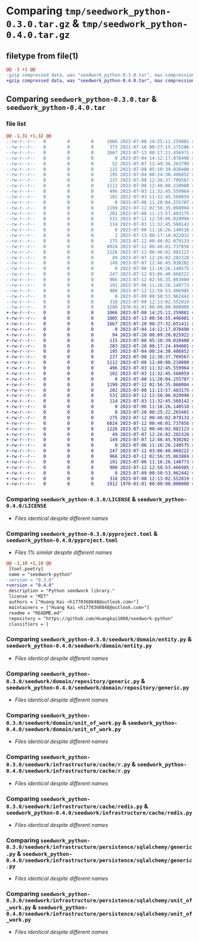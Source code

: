 # Comparing `tmp/seedwork_python-0.3.0.tar.gz` & `tmp/seedwork_python-0.4.0.tar.gz`

## filetype from file(1)

```diff
@@ -1 +1 @@
-gzip compressed data, was "seedwork_python-0.3.0.tar", max compression
+gzip compressed data, was "seedwork_python-0.4.0.tar", max compression
```

## Comparing `seedwork_python-0.3.0.tar` & `seedwork_python-0.4.0.tar`

### file list

```diff
@@ -1,31 +1,32 @@
--rw-r--r--   0        0        0     1066 2023-07-08 14:25:12.259881 seedwork_python-0.3.0/LICENSE
--rw-r--r--   0        0        0      373 2021-07-16 00:27:15.175286 seedwork_python-0.3.0/README.md
--rw-r--r--   0        0        0     1667 2023-07-13 00:17:21.456971 seedwork_python-0.3.0/pyproject.toml
--rw-r--r--   0        0        0        0 2023-07-04 14:12:17.070490 seedwork_python-0.3.0/seedwork/__init__.py
--rw-r--r--   0        0        0       52 2023-07-07 11:49:36.263799 seedwork_python-0.3.0/seedwork/application/__init__.py
--rw-r--r--   0        0        0      115 2023-07-08 05:10:39.020400 seedwork_python-0.3.0/seedwork/application/command.py
--rw-r--r--   0        0        0      195 2023-07-04 00:24:30.486852 seedwork_python-0.3.0/seedwork/domain/__init__.py
--rw-r--r--   0        0        0      237 2023-07-08 12:38:37.709567 seedwork_python-0.3.0/seedwork/domain/aggregate_root.py
--rw-r--r--   0        0        0     1112 2023-07-08 12:40:08.210080 seedwork_python-0.3.0/seedwork/domain/entity.py
--rw-r--r--   0        0        0      496 2023-07-03 11:32:45.559964 seedwork_python-0.3.0/seedwork/domain/enumeration.py
--rw-r--r--   0        0        0      102 2023-07-03 11:32:45.560059 seedwork_python-0.3.0/seedwork/domain/event.py
--rw-r--r--   0        0        0        0 2023-07-08 11:20:04.255707 seedwork_python-0.3.0/seedwork/domain/repository/__init__.py
--rw-r--r--   0        0        0     1199 2023-07-12 02:56:35.068004 seedwork_python-0.3.0/seedwork/domain/repository/generic.py
--rw-r--r--   0        0        0      202 2023-07-08 11:13:57.483175 seedwork_python-0.3.0/seedwork/domain/repository/repository.py
--rw-r--r--   0        0        0      531 2023-07-12 12:58:06.029998 seedwork_python-0.3.0/seedwork/domain/unit_of_work.py
--rw-r--r--   0        0        0      114 2023-07-03 11:32:45.560142 seedwork_python-0.3.0/seedwork/domain/value_object.py
--rw-r--r--   0        0        0        0 2023-07-06 11:16:26.140518 seedwork_python-0.3.0/seedwork/infrastructure/__init__.py
--rw-r--r--   0        0        0        2 2023-07-13 00:17:10.022932 seedwork_python-0.3.0/seedwork/infrastructure/cache/__init__.py
--rw-r--r--   0        0        0      275 2023-07-12 00:46:02.079133 seedwork_python-0.3.0/seedwork/infrastructure/cache/cache.py
--rw-r--r--   0        0        0     6024 2023-07-12 00:46:01.737856 seedwork_python-0.3.0/seedwork/infrastructure/cache/r.py
--rw-r--r--   0        0        0     1226 2023-07-12 00:46:02.082123 seedwork_python-0.3.0/seedwork/infrastructure/cache/redis.py
--rw-r--r--   0        0        0       49 2023-07-07 12:26:02.202328 seedwork_python-0.3.0/seedwork/infrastructure/logging/__init__.py
--rw-r--r--   0        0        0      149 2023-07-07 12:46:45.930202 seedwork_python-0.3.0/seedwork/infrastructure/logging/logger.py
--rw-r--r--   0        0        0        0 2023-07-06 11:16:26.140575 seedwork_python-0.3.0/seedwork/infrastructure/persistence/__init__.py
--rw-r--r--   0        0        0      247 2023-07-12 03:06:40.868222 seedwork_python-0.3.0/seedwork/infrastructure/persistence/sqlalchemy/__init__.py
--rw-r--r--   0        0        0      966 2023-07-12 02:56:35.063869 seedwork_python-0.3.0/seedwork/infrastructure/persistence/sqlalchemy/generic.py
--rw-r--r--   0        0        0      191 2023-07-06 11:16:26.140773 seedwork_python-0.3.0/seedwork/infrastructure/persistence/sqlalchemy/repository.py
--rw-r--r--   0        0        0      980 2023-07-12 12:58:53.466985 seedwork_python-0.3.0/seedwork/infrastructure/persistence/sqlalchemy/unit_of_work.py
--rw-r--r--   0        0        0        0 2023-07-09 00:50:53.962442 seedwork_python-0.3.0/seedwork/py.typed
--rw-r--r--   0        0        0      318 2023-07-08 12:13:02.552819 seedwork_python-0.3.0/seedwork/typings.py
--rw-r--r--   0        0        0     1280 1970-01-01 00:00:00.000000 seedwork_python-0.3.0/PKG-INFO
+-rw-r--r--   0        0        0     1066 2023-07-08 14:25:12.259881 seedwork_python-0.4.0/LICENSE
+-rw-r--r--   0        0        0     1005 2023-07-13 00:56:55.496901 seedwork_python-0.4.0/README.md
+-rw-r--r--   0        0        0     1667 2023-07-20 08:27:32.651411 seedwork_python-0.4.0/pyproject.toml
+-rw-r--r--   0        0        0        0 2023-07-04 14:12:17.070490 seedwork_python-0.4.0/seedwork/__init__.py
+-rw-r--r--   0        0        0       94 2023-07-20 08:09:20.025922 seedwork_python-0.4.0/seedwork/application/__init__.py
+-rw-r--r--   0        0        0      115 2023-07-08 05:10:39.020400 seedwork_python-0.4.0/seedwork/application/command.py
+-rw-r--r--   0        0        0      283 2023-07-20 08:17:24.494001 seedwork_python-0.4.0/seedwork/application/model.py
+-rw-r--r--   0        0        0      195 2023-07-04 00:24:30.486852 seedwork_python-0.4.0/seedwork/domain/__init__.py
+-rw-r--r--   0        0        0      237 2023-07-08 12:38:37.709567 seedwork_python-0.4.0/seedwork/domain/aggregate_root.py
+-rw-r--r--   0        0        0     1112 2023-07-08 12:40:08.210080 seedwork_python-0.4.0/seedwork/domain/entity.py
+-rw-r--r--   0        0        0      496 2023-07-03 11:32:45.559964 seedwork_python-0.4.0/seedwork/domain/enumeration.py
+-rw-r--r--   0        0        0      102 2023-07-03 11:32:45.560059 seedwork_python-0.4.0/seedwork/domain/event.py
+-rw-r--r--   0        0        0        0 2023-07-08 11:20:04.255707 seedwork_python-0.4.0/seedwork/domain/repository/__init__.py
+-rw-r--r--   0        0        0     1199 2023-07-12 02:56:35.068004 seedwork_python-0.4.0/seedwork/domain/repository/generic.py
+-rw-r--r--   0        0        0      202 2023-07-08 11:13:57.483175 seedwork_python-0.4.0/seedwork/domain/repository/repository.py
+-rw-r--r--   0        0        0      531 2023-07-12 12:58:06.029998 seedwork_python-0.4.0/seedwork/domain/unit_of_work.py
+-rw-r--r--   0        0        0      114 2023-07-03 11:32:45.560142 seedwork_python-0.4.0/seedwork/domain/value_object.py
+-rw-r--r--   0        0        0        0 2023-07-06 11:16:26.140518 seedwork_python-0.4.0/seedwork/infrastructure/__init__.py
+-rw-r--r--   0        0        0        0 2023-07-20 08:25:22.265401 seedwork_python-0.4.0/seedwork/infrastructure/cache/__init__.py
+-rw-r--r--   0        0        0      275 2023-07-12 00:46:02.079133 seedwork_python-0.4.0/seedwork/infrastructure/cache/cache.py
+-rw-r--r--   0        0        0     6024 2023-07-12 00:46:01.737856 seedwork_python-0.4.0/seedwork/infrastructure/cache/r.py
+-rw-r--r--   0        0        0     1226 2023-07-12 00:46:02.082123 seedwork_python-0.4.0/seedwork/infrastructure/cache/redis.py
+-rw-r--r--   0        0        0       49 2023-07-07 12:26:02.202328 seedwork_python-0.4.0/seedwork/infrastructure/logging/__init__.py
+-rw-r--r--   0        0        0      149 2023-07-07 12:46:45.930202 seedwork_python-0.4.0/seedwork/infrastructure/logging/logger.py
+-rw-r--r--   0        0        0        0 2023-07-06 11:16:26.140575 seedwork_python-0.4.0/seedwork/infrastructure/persistence/__init__.py
+-rw-r--r--   0        0        0      247 2023-07-12 03:06:40.868222 seedwork_python-0.4.0/seedwork/infrastructure/persistence/sqlalchemy/__init__.py
+-rw-r--r--   0        0        0      966 2023-07-12 02:56:35.063869 seedwork_python-0.4.0/seedwork/infrastructure/persistence/sqlalchemy/generic.py
+-rw-r--r--   0        0        0      191 2023-07-06 11:16:26.140773 seedwork_python-0.4.0/seedwork/infrastructure/persistence/sqlalchemy/repository.py
+-rw-r--r--   0        0        0      980 2023-07-12 12:58:53.466985 seedwork_python-0.4.0/seedwork/infrastructure/persistence/sqlalchemy/unit_of_work.py
+-rw-r--r--   0        0        0        0 2023-07-09 00:50:53.962442 seedwork_python-0.4.0/seedwork/py.typed
+-rw-r--r--   0        0        0      318 2023-07-08 12:13:02.552819 seedwork_python-0.4.0/seedwork/typings.py
+-rw-r--r--   0        0        0     1912 1970-01-01 00:00:00.000000 seedwork_python-0.4.0/PKG-INFO
```

### Comparing `seedwork_python-0.3.0/LICENSE` & `seedwork_python-0.4.0/LICENSE`

 * *Files identical despite different names*

### Comparing `seedwork_python-0.3.0/pyproject.toml` & `seedwork_python-0.4.0/pyproject.toml`

 * *Files 1% similar despite different names*

```diff
@@ -1,10 +1,10 @@
 [tool.poetry]
 name = "seedwork-python"
-version = "0.3.0"
+version = "0.4.0"
 description = "Python seedwork library."
 license = "MIT"
 authors = ["Huang Kai <h1770360848@outlook.com>"]
 maintainers = ["Huang Kai <h1770360848@outlook.com>"]
 readme = "README.md"
 repository = "https://github.com/Huangkai1008/seedwork-python"
 classifiers = [
```

### Comparing `seedwork_python-0.3.0/seedwork/domain/entity.py` & `seedwork_python-0.4.0/seedwork/domain/entity.py`

 * *Files identical despite different names*

### Comparing `seedwork_python-0.3.0/seedwork/domain/repository/generic.py` & `seedwork_python-0.4.0/seedwork/domain/repository/generic.py`

 * *Files identical despite different names*

### Comparing `seedwork_python-0.3.0/seedwork/domain/unit_of_work.py` & `seedwork_python-0.4.0/seedwork/domain/unit_of_work.py`

 * *Files identical despite different names*

### Comparing `seedwork_python-0.3.0/seedwork/infrastructure/cache/r.py` & `seedwork_python-0.4.0/seedwork/infrastructure/cache/r.py`

 * *Files identical despite different names*

### Comparing `seedwork_python-0.3.0/seedwork/infrastructure/cache/redis.py` & `seedwork_python-0.4.0/seedwork/infrastructure/cache/redis.py`

 * *Files identical despite different names*

### Comparing `seedwork_python-0.3.0/seedwork/infrastructure/persistence/sqlalchemy/generic.py` & `seedwork_python-0.4.0/seedwork/infrastructure/persistence/sqlalchemy/generic.py`

 * *Files identical despite different names*

### Comparing `seedwork_python-0.3.0/seedwork/infrastructure/persistence/sqlalchemy/unit_of_work.py` & `seedwork_python-0.4.0/seedwork/infrastructure/persistence/sqlalchemy/unit_of_work.py`

 * *Files identical despite different names*

